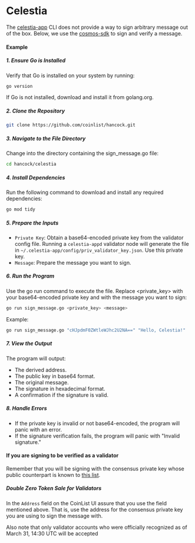 # Celestia
The [celestia-app](https://docs.celestia.org/how-to-guides/celestia-app-commands) CLI does not provide a way to sign arbitrary message out of the box. Below, we use the [cosmos-sdk](https://docs.cosmos.network/) to sign and verify a message.

#### Example

##### 1. Ensure Go is Installed

Verify that Go is installed on your system by running:
```sh
go version
```
If Go is not installed, download and install it from golang.org.

##### 2. Clone the Repository

```sh
git clone https://github.com/coinlist/hancock.git
```

##### 3. Navigate to the File Directory

Change into the directory containing the sign_message.go file:
```sh
cd hancock/celestia
```

##### 4. Install Dependencies

Run the following command to download and install any required dependencies:
```sh
go mod tidy
```

##### 5. Prepare the Inputs

* `Private Key`: Obtain a base64-encoded private key from the validator config file. Running a `celestia-appd` validator node will generate the file in `~/.celestia-app/config/priv_validator_key.json`. Use this private key.
* `Message`: Prepare the message you want to sign.

##### 6. Run the Program
Use the go run command to execute the file. Replace <private_key> with your base64-encoded private key and <message> with the message you want to sign:

```sh
go run sign_message.go <private_key> <message>
```

Example:
```sh
go run sign_message.go "cHJpdmF0ZWtleWJhc2U2NA==" "Hello, Celestia!"
```

##### 7. View the Output
The program will output:

* The derived address.
* The public key in base64 format.
* The original message.
* The signature in hexadecimal format.
* A confirmation if the signature is valid.

##### 8. Handle Errors

* If the private key is invalid or not base64-encoded, the program will panic with an error.
* If the signature verification fails, the program will panic with "Invalid signature."

#### If you are signing to be verified as a validator
Remember that you will be signing with the consensus private key whose public counterpart is known to 
[this list](https://celestia.explorers.guru/validators).

##### Double Zero Token Sale for Validators
In the `Address` field on the CoinList UI assure that you use the field mentioned above. That is,
use the address for the consensus private key you are using to sign the message with.

Also note that only validator accounts who were officially recognized as of March 31, 14:30 UTC will be accepted
